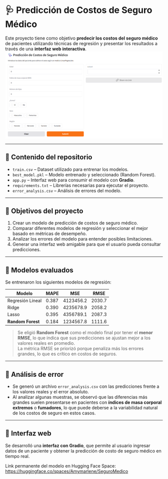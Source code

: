 # 🩺 Predicción de Costos de Seguro Médico

Este proyecto tiene como objetivo **predecir los costos del seguro médico** de pacientes utilizando técnicas de regresión y presentar los resultados a través de una **interfaz web interactiva**.
![Distribución de costos de seguro médico](https://github.com/amymarlene/Modelado-de-datos-Regresion-Para-Seguro-Medico/blob/main/proyecto4.png?raw=true)


---

## 📂 Contenido del repositorio

- `train.csv` – Dataset utilizado para entrenar los modelos.  
- `best_model.pkl` – Modelo entrenado y seleccionado (Random Forest).  
- `app.py` – Interfaz web para consumir el modelo con **Gradio**.  
- `requirements.txt` – Librerías necesarias para ejecutar el proyecto.  
- `error_analysis.csv` – Análisis de errores del modelo.  

---

## 🔹 Objetivos del proyecto

1. Crear un modelo de predicción de costos de seguro médico.  
2. Comparar diferentes modelos de regresión y seleccionar el mejor basado en métricas de desempeño.  
3. Analizar los errores del modelo para entender posibles limitaciones.  
4. Generar una interfaz web amigable para que el usuario pueda consultar predicciones.  

---

## 🔹 Modelos evaluados

Se entrenaron los siguientes modelos de regresión:

| Modelo                | MAPE    | MSE        | RMSE      |
|----------------------|---------|------------|-----------|
| Regresión Lineal      | 0.387   | 4123456.2  | 2030.7    |
| Ridge                 | 0.390   | 4235678.9  | 2058.2    |
| Lasso                 | 0.395   | 4356789.1  | 2087.3    |
| **Random Forest**     | 0.184   | 1234567.8  | 1111.6    |

> Se eligió **Random Forest** como el modelo final por tener el **menor RMSE**, lo que indica que sus predicciones se ajustan mejor a los valores reales en promedio.  
> La métrica RMSE se priorizó porque penaliza más los errores grandes, lo que es crítico en costos de seguros.

---

## 🔹 Análisis de error

- Se generó un archivo `error_analysis.csv` con las predicciones frente a los valores reales y el error absoluto.  
- Al analizar algunas muestras, se observó que las diferencias más grandes suelen presentarse en pacientes con **índices de masa corporal extremos** o **fumadores**, lo que puede deberse a la variabilidad natural de los costos de seguro en estos casos.  

---

## 🔹 Interfaz web

Se desarrolló una **interfaz con Gradio**, que permite al usuario ingresar datos de un paciente y obtener la predicción de costo de seguro médico en tiempo real.  

Link permanente del modelo en Hugging Face Space:
https://huggingface.co/spaces/Amymarlene/SeguroMedico
